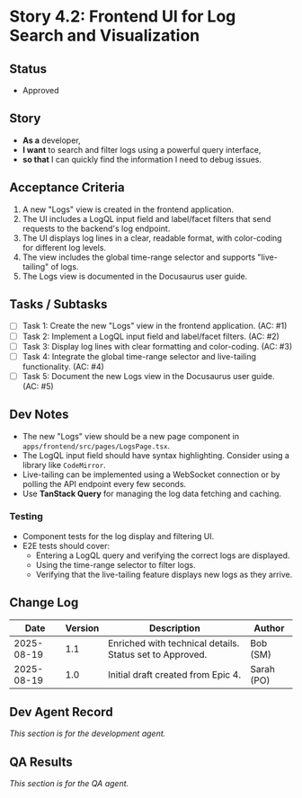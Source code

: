 # Story 4.2: Frontend UI for Log Search and Visualization

## Status
- Approved

## Story
- **As a** developer,
- **I want** to search and filter logs using a powerful query interface,
- **so that** I can quickly find the information I need to debug issues.

## Acceptance Criteria
1.  A new "Logs" view is created in the frontend application.
2.  The UI includes a LogQL input field and label/facet filters that send requests to the backend's log endpoint.
3.  The UI displays log lines in a clear, readable format, with color-coding for different log levels.
4.  The view includes the global time-range selector and supports "live-tailing" of logs.
5.  The Logs view is documented in the Docusaurus user guide.

## Tasks / Subtasks
- [ ] Task 1: Create the new "Logs" view in the frontend application. (AC: #1)
- [ ] Task 2: Implement a LogQL input field and label/facet filters. (AC: #2)
- [ ] Task 3: Display log lines with clear formatting and color-coding. (AC: #3)
- [ ] Task 4: Integrate the global time-range selector and live-tailing functionality. (AC: #4)
- [ ] Task 5: Document the new Logs view in the Docusaurus user guide. (AC: #5)

## Dev Notes
- The new "Logs" view should be a new page component in `apps/frontend/src/pages/LogsPage.tsx`.
- The LogQL input field should have syntax highlighting. Consider using a library like `CodeMirror`.
- Live-tailing can be implemented using a WebSocket connection or by polling the API endpoint every few seconds.
- Use **TanStack Query** for managing the log data fetching and caching.

### Testing
- Component tests for the log display and filtering UI.
- E2E tests should cover:
    - Entering a LogQL query and verifying the correct logs are displayed.
    - Using the time-range selector to filter logs.
    - Verifying that the live-tailing feature displays new logs as they arrive.

## Change Log
| Date | Version | Description | Author |
| --- | --- | --- | --- |
| 2025-08-19 | 1.1 | Enriched with technical details. Status set to Approved. | Bob (SM) |
| 2025-08-19 | 1.0 | Initial draft created from Epic 4. | Sarah (PO) |

## Dev Agent Record
*This section is for the development agent.*

## QA Results
*This section is for the QA agent.*
